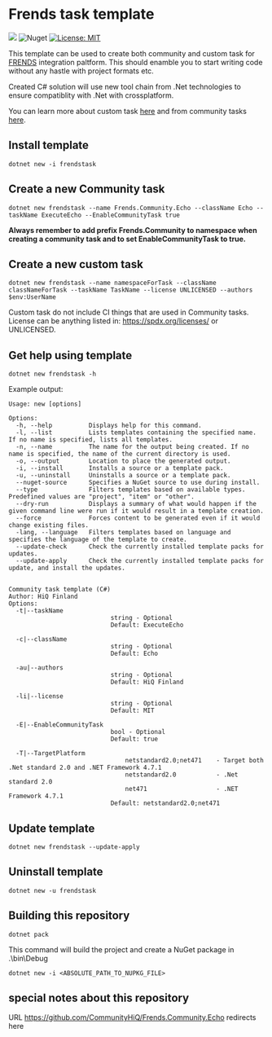 # Frends task template


![](https://github.com/CommunityHiQ/Frends.Community.Echo/workflows/AutoBuild/badge.svg) ![Nuget](https://img.shields.io/nuget/v/frendstask) [![License: MIT](https://img.shields.io/badge/License-MIT-yellow.svg)](https://opensource.org/licenses/MIT)

This template can be used to create both community and custom task for [FRENDS](frends.com) integration paltform. This should enamble you to start writing code without any hastle with project formats etc.

Created C# solution will use new tool chain from .Net technologies to ensure compatiblity with .Net with crossplatform. 

You can learn more about custom task [here](https://docs.frends.com/en/articles/2206746-custom-tasks) and from community tasks [here](https://github.com/CommunityHiQ/Instructions).


## Install template

`dotnet new -i frendstask`

## Create a new Community task

`dotnet new frendstask --name Frends.Community.Echo --className Echo --taskName ExecuteEcho --EnableCommunityTask true`

**Always remember to add prefix Frends.Community to namespace when creating a community task and to set EnableCommunityTask to true.**

## Create a new custom task

`dotnet new frendstask --name namespaceForTask --className classNameForTask --taskName TaskName --license UNLICENSED --authors $env:UserName`

Custom task do not include CI things that are used in Community tasks. License can be anything listed in: https://spdx.org/licenses/ or UNLICENSED.

## Get help using template

`dotnet new frendstask -h`

Example output:

```
Usage: new [options]

Options:
  -h, --help          Displays help for this command.
  -l, --list          Lists templates containing the specified name. If no name is specified, lists all templates.
  -n, --name          The name for the output being created. If no name is specified, the name of the current directory is used.
  -o, --output        Location to place the generated output.
  -i, --install       Installs a source or a template pack.
  -u, --uninstall     Uninstalls a source or a template pack.
  --nuget-source      Specifies a NuGet source to use during install.
  --type              Filters templates based on available types. Predefined values are "project", "item" or "other".
  --dry-run           Displays a summary of what would happen if the given command line were run if it would result in a template creation.
  --force             Forces content to be generated even if it would change existing files.
  -lang, --language   Filters templates based on language and specifies the language of the template to create.
  --update-check      Check the currently installed template packs for updates.
  --update-apply      Check the currently installed template packs for update, and install the updates.


Community task template (C#)
Author: HiQ Finland
Options:
  -t|--taskName
                            string - Optional
                            Default: ExecuteEcho

  -c|--className
                            string - Optional
                            Default: Echo

  -au|--authors
                            string - Optional
                            Default: HiQ Finland

  -li|--license
                            string - Optional
                            Default: MIT

  -E|--EnableCommunityTask
                            bool - Optional
                            Default: true

  -T|--TargetPlatform
                                netstandard2.0;net471    - Target both .Net standard 2.0 and .NET Framework 4.7.1
                                netstandard2.0           - .Net standard 2.0
                                net471                   - .NET Framework 4.7.1
                            Default: netstandard2.0;net471
```

## Update template

`dotnet new frendstask --update-apply `

## Uninstall template

`dotnet new -u frendstask`

## Building this repository

`dotnet pack`

This command will build the project and create a NuGet package in .\bin\Debug 

`dotnet new -i <ABSOLUTE_PATH_TO_NUPKG_FILE>`


## special notes about this repository

URL https://github.com/CommunityHiQ/Frends.Community.Echo redirects here 

